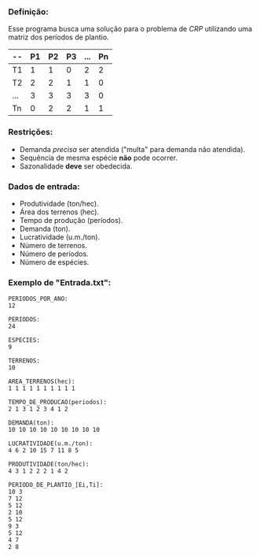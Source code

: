 ### Definição:
Esse programa busca uma solução para o problema de *CRP* utilizando uma matriz dos períodos de plantio.

-- | P1 | P2 | P3 | ... | Pn
-- | -- | -- | -- | -- | -- 
T1 | 1 | 1 | 0 | 2 | 2
T2 | 2 | 2 | 1 | 1 | 0
... | 3 | 3 | 3 | 3 | 0
Tn | 0 | 2 | 2 | 1 | 1


### Restrições:
- Demanda _precisa_ ser atendida ("multa" para demanda não atendida).
- Sequência de mesma espécie **não** pode ocorrer.
- Sazonalidade **deve** ser obedecida.
		

### Dados de entrada:
- Produtividade (ton/hec).
- Área dos terrenos (hec).
- Tempo de produção (períodos).
- Demanda (ton).
- Lucratividade (u.m./ton).
- Número de terrenos.
- Número de períodos.
- Número de espécies.
	

### Exemplo de "Entrada.txt":


```
PERIODOS_POR_ANO:
12
    
PERIODOS:
24
    
ESPECIES:
9

TERRENOS:
10

AREA_TERRENOS(hec):
1 1 1 1 1 1 1 1 1 1

TEMPO_DE_PRODUCAO(periodos):
2 1 3 1 2 3 4 1 2  

DEMANDA(ton):
10 10 10 10 10 10 10 10 10 

LUCRATIVIDADE(u.m./ton):
4 6 2 10 15 7 11 8 5 

PRODUTIVIDADE(ton/hec):
4 3 1 2 2 2 1 4 2
    
PERIODO_DE_PLANTIO_[Ei,Ti]:
10 3
7 12
5 12
2 10
5 12
9 3
5 12
4 7
2 8
```
